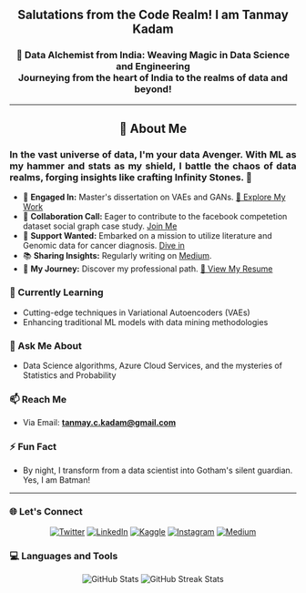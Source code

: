 <h2 align="center"> Salutations from the Code Realm! I am Tanmay Kadam</h1>
<div align="center">
<h3 style="font-weight:bold;">🔮 Data Alchemist from India: Weaving Magic in Data Science and Engineering <br>
Journeying from the heart of India to the realms of data and beyond!</h2>

---

<h2 style="font-weight:bold;">📖 About Me </h2>
<div align="justify">
<h3 style="font-weight:bold;"> In the vast universe of data, I'm your data Avenger. With ML as my hammer and stats as my shield, I battle the chaos of data realms, forging insights like crafting Infinity Stones. 🌠 </h3>
</div>

</div>

- 🔭 **Engaged In:** Master's dissertation on VAEs and GANs. [🔗 Explore My Work](https://github.com/muffin-head/VAE-dissertation)
- 👯 **Collaboration Call:** Eager to contribute to the facebook competetion dataset social graph case study. [ Join Me](https://github.com/muffin-head/Facebook-casestudy)
- 🤝 **Support Wanted:** Embarked on a mission to utilize literature and Genomic data for cancer diagnosis. [ Dive in](https://github.com/muffin-head/Cancer-caseStudy)
- 📚 **Sharing Insights:** Regularly writing on [Medium](https://medium.com/@tanmay.kdm).
- 💼 **My Journey:** Discover my professional path. [📄 View My Resume](https://drive.google.com/file/d/1-j6mHpimYj6zvlAMYiPOnlHqqacJob2Y/view?usp=sharing)

### 🌱 Currently Learning
- Cutting-edge techniques in Variational Autoencoders (VAEs)
- Enhancing traditional ML models with data mining methodologies

### 💬 Ask Me About
- Data Science algorithms, Azure Cloud Services, and the mysteries of Statistics and Probability

### 📫 Reach Me
- Via Email: **[tanmay.c.kadam@gmail.com](mailto:tanmay.c.kadam@gmail.com)**

### ⚡ Fun Fact
- By night, I transform from a data scientist into Gotham's silent guardian. Yes, I am Batman!

---

### 🌐 Let's Connect
<p align="center">
  <a href="https://twitter.com/muffinhead25"><img src="https://img.shields.io/badge/Twitter-%231DA1F2.svg?&style=for-the-badge&logo=Twitter&logoColor=white" alt="Twitter"></a>
  <a href="https://linkedin.com/in/tanmaykadam2509"><img src="https://img.shields.io/badge/LinkedIn-%230077B5.svg?&style=for-the-badge&logo=linkedin&logoColor=white" alt="LinkedIn"></a>
  <a href="https://kaggle.com/muffinhead"><img src="https://img.shields.io/badge/Kaggle-%2320BEFF.svg?&style=for-the-badge&logo=Kaggle&logoColor=white" alt="Kaggle"></a>
  <a href="https://instagram.com/muffinhead25_"><img src="https://img.shields.io/badge/Instagram-%23E4405F.svg?&style=for-the-badge&logo=Instagram&logoColor=white" alt="Instagram"></a>
  <a href="https://medium.com/@tanmay.kdm"><img src="https://img.shields.io/badge/Medium-%23000000.svg?&style=for-the-badge&logo=Medium&logoColor=white" alt="Medium"></a>
</p>

### 💻 Languages and Tools
<p align="center">
  <!-- Icons for tools & technologies -->
  <!-- Custom badges for tools and languages -->
</p>

<p align="center">
  <img src="https://github-readme-stats.vercel.app/api?username=muffin-head&show_icons=true&theme=radical" alt="GitHub Stats">
  <img src="https://github-readme-streak-stats.herokuapp.com/?user=muffin-head&theme=dark" alt="GitHub Streak Stats">
</p>
